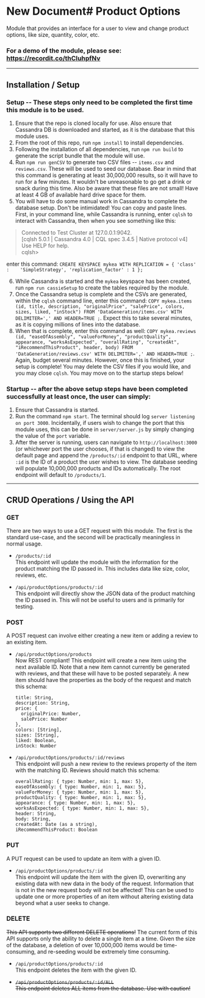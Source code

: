 # New Document# Product Options

Module that provides an interface for a user to view and change product options, like size, quantity, color, etc.

### For a demo of the module, please see: https://recordit.co/thCIuhpfNv

------

## Installation / Setup

### Setup -- These steps only need to be completed the first time this module is to be used.

1. Ensure that the repo is cloned locally for use. Also ensure that Cassandra DB is downloaded and started, as it is the database that this module uses.
1. From the root of this repo, run `npm install` to install dependencies.
1. Following the installation of all dependencies, run `npm run build` to generate the script bundle that the module will use.
1. Run `npm run genCSV` to generate two CSV files -- `items.csv` and `reviews.csv`. These will be used to seed our database. Bear in mind that this command is generating at least 30,000,000 results, so it will have to run for a few minutes. It wouldn't be unreasonable to go get a drink or snack during this time. Also be aware that these files are not small! Have at least 4 GB of available hard drive space for them.
1. You will have to do some manual work in Cassandra to complete the database setup. Don't be intimidated! You can copy and paste lines. First, in your command line, while Cassandra is running, enter `cqlsh` to interact with Cassandra, then when you see something like this:

> Connected to Test Cluster at 127.0.0.1:9042.\
> [cqlsh 5.0.1 | Cassandra 4.0 | CQL spec 3.4.5 | Native protocol v4]\
> Use HELP for help.\
> cqlsh>

enter this command: `CREATE KEYSPACE mykea WITH REPLICATION = { 'class' :    'SimpleStrategy', 'replication_factor' : 1 };`

6. While Cassandra is started and the `mykea` keyspace has been created, run `npm run cassieSetup` to create the tables required by the module.
7. Once the Cassandra setup is complete and the CSVs are generated, within the `cqlsh` command line, enter this command: `COPY mykea.items (id, title, description, "originalPrice", "salePrice", colors, sizes, liked, "inStock") FROM 'DataGeneration/items.csv' WITH DELIMITER=',' AND HEADER=TRUE ;`. Expect this to take several minutes, as it is copying millions of lines into the database.
8. When that is complete, enter this command as well: `COPY mykea.reviews (id, "easeOfAssembly", "valueForMoney", "productQuality", appearance, "worksAsExpected", "overallRating", "createdAt", "iRecommendThisProduct", header, body) FROM 'DataGeneration/reviews.csv' WITH DELIMITER=',' AND HEADER=TRUE ;`. Again, budget several minutes. However, once this is finished, your setup is complete! You may delete the CSV files if you would like, and you may close `cqlsh`. You may move on to the startup steps below!

### Startup -- after the above setup steps have been completed successfully at least once, the user can simply:

1. Ensure that Cassandra is started.
1. Run the command `npm start`. The terminal should log `server listening on port 3000`. Incidentally, if users wish to change the port that this module uses, this can be done in `server/server.js` by simply changing the value of the `port` variable.
1. After the server is running, users can navigate to `http://localhost:3000` (or whichever port the user chooses, if that is changed) to view the default page and append the `/products/:id` endpoint to that URL, where `:id` is the ID of a product the user wishes to view. The database seeding will populate 10,000,000 products and IDs automatically. The root endpoint will default to `/products/1`.

------

## CRUD Operations / Using the API

### GET

There are two ways to use a GET request with this module. The first is the standard use-case, and the second will be practically meaningless in normal usage.

- `/products/:id`\
This endpoint will update the module with the information for the product matching the ID passed in. This includes data like size, color, reviews, etc.

- `/api/productOptions/products/:id`\
This endpoint will directly show the JSON data of the product matching the ID passed in. This will not be useful to users and is primarily for testing.

### POST

A POST request can involve either creating a new item or adding a review to an existing item.

- `/api/productOptions/products`\
Now REST compliant! This endpoint will create a new item using the next available ID. Note that a new item cannot currently be generated with reviews, and that these will have to be posted separately. A new item should have the properties as the body of the request and match this schema:

      title: String,
      description: String,
      price: {
        originalPrice: Number,
        salePrice: Number
      },
      colors: [String],
      sizes: [String],
      liked: Boolean,
      inStock: Number

- `/api/productOptions/products/:id/reviews`\
This endpoint will push a new review to the reviews property of the item with the matching ID. Reviews should match this schema:

      overallRating: { type: Number, min: 1, max: 5},
      easeOfAssembly: { type: Number, min: 1, max: 5},
      valueForMoney: { type: Number, min: 1, max: 5},
      productQuality: { type: Number, min: 1, max: 5},
      appearance: { type: Number, min: 1, max: 5},
      worksAsExpected: { type: Number, min: 1, max: 5},
      header: String,
      body: String,
      createdAt: Date (as a string),
      iRecommendThisProduct: Boolean

### PUT
A PUT request can be used to update an item with a given ID.

- `/api/productOptions/products/:id`\
This endpoint will update the item with the given ID, overwriting any existing data with new data in the body of the request. Information that is not in the new request body will not be affected! This can be used to update one or more properties of an item without altering existing data beyond what a user seeks to change.

### DELETE
~~This API supports two different DELETE operations!~~ The current form of this API supports only the ability to delete a single item at a time. Given the size of the database, a deletion of over 10,000,000 items would be time-consuming, and re-seeding would be extremely time consuming.

- `/api/productOptions/products/:id`\
This endpoint deletes the item with the given ID.

- ~~`/api/productOptions/products/:id/ALL`\
This endpoint deletes ALL items from the database. Use with caution!~~